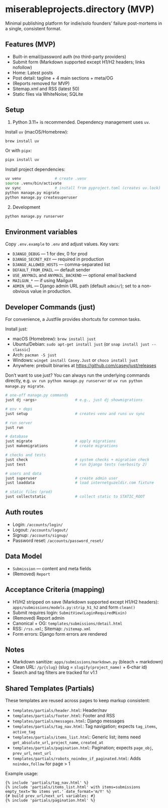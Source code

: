 # miserableprojects.directory (MVP)

Minimal publishing platform for indie/solo founders' failure post-mortems in a single, consistent format.

## Features (MVP)
- Built-in email/password auth (no third-party providers)
- Submit form (Markdown supported except H1/H2 headers; links nofollow)
- Home: Latest posts
- Post detail: tagline + 4 main sections + meta/OG
- (Reports removed for MVP)
- Sitemap.xml and RSS (latest 50)
- Static files via WhiteNoise; SQLite

## Setup
1) Python 3.11+ is recommended. Dependency management uses `uv`.

Install `uv` (macOS/Homebrew):
```bash
brew install uv
```

Or with `pipx`:
```bash
pipx install uv
```

Install project dependencies:
```bash
uv venv               # create .venv
source .venv/bin/activate
uv sync               # install from pyproject.toml (creates uv.lock)
python manage.py migrate
python manage.py createsuperuser
```

2) Development
```bash
python manage.py runserver
```

Environment variables
---------------------
Copy `.env.example` to `.env` and adjust values. Key vars:

- `DJANGO_DEBUG` — 1 for dev, 0 for prod
- `DJANGO_SECRET_KEY` — required in production
- `DJANGO_ALLOWED_HOSTS` — comma-separated list
- `DEFAULT_FROM_EMAIL` — default sender
- `USE_ANYMAIL` and `ANYMAIL_BACKEND` — optional email backend
- `MAILGUN_*` — if using Mailgun
- `ADMIN_URL` — Django admin URL path (default `admin/`); set to a non-obvious value in production.

## Developer Commands (just)
For convenience, a Justfile provides shortcuts for common tasks.

Install just:
- macOS (Homebrew): `brew install just`
- Ubuntu/Debian: `sudo apt-get install just` (or `snap install just --classic`)
- Arch: `pacman -S just`
- Windows: `winget install Casey.Just` or `choco install just`
- Anywhere: prebuilt binaries at https://github.com/casey/just/releases

Don’t want to use just? You can always run the underlying commands directly, e.g. `uv run python manage.py runserver` or `uv run python manage.py migrate`.

```bash
# one-off manage.py commands
just dj <args>                 # e.g., just dj showmigrations

# env + deps
just setup                     # creates venv and runs uv sync

# run server
just run

# database
just migrate                   # apply migrations
just makemigrations            # create migrations

# checks and tests
just check                     # system checks + migration check
just test                      # run Django tests (verbosity 2)

# users and data
just superuser                 # create admin user
just loaddata                  # load internetguzeldir.com fixture

# static files (prod)
just collectstatic             # collect static to STATIC_ROOT
```

Auth routes
-----------
- Login: `/accounts/login/`
- Logout: `/accounts/logout/`
- Signup: `/accounts/signup/`
- Password reset: `/accounts/password_reset/`

## Data Model
- `Submission` — content and meta fields
- (Removed) `Report`

## Acceptance Criteria (mapping)
- H1/H2 stripped on save (Markdown supported except H1/H2 headers): `apps/submissions/models.py:strip_h1_h2` and form `clean()`
- Submit requires login: `SubmitView(LoginRequiredMixin)`
- (Removed) Report admin
- Canonical + OG: `templates/submissions/detail.html`
- RSS: `/rss.xml`; Sitemap: `/sitemap.xml`
- Form errors: Django form errors are rendered

## Notes
- Markdown sanitize: `apps/submissions/markdown.py` (bleach + markdown)
- Clean URL: `/p/{slug}` (slug = `slugify(project_name)` + 6‑char id)
- Search and tag filters are tracked for v1.1

## Shared Templates (Partials)
These templates are reused across pages to keep markup consistent:

- `templates/partials/header.html`: Header/nav
- `templates/partials/footer.html`: Footer and RSS
- `templates/partials/messages.html`: Django messages
- `templates/partials/tag_nav.html`: Tag navigation; expects `tag_items`, `active_tag`
- `templates/partials/items_list.html`: Generic list; items need `get_absolute_url`, `project_name`, `created_at`
- `templates/partials/pagination.html`: Pagination; expects `page_obj`, `prev_url`, `next_url`
- `templates/partials/robots_noindex_if_paginated.html`: Adds `noindex,follow` for page > 1

Example usage:
```
{% include 'partials/tag_nav.html' %}
{% include 'partials/items_list.html' with items=submissions empty_text='No items yet.' date_format='m/Y' %}
{# build prev_url/next_url variables: #}
{% include 'partials/pagination.html' %}
```
